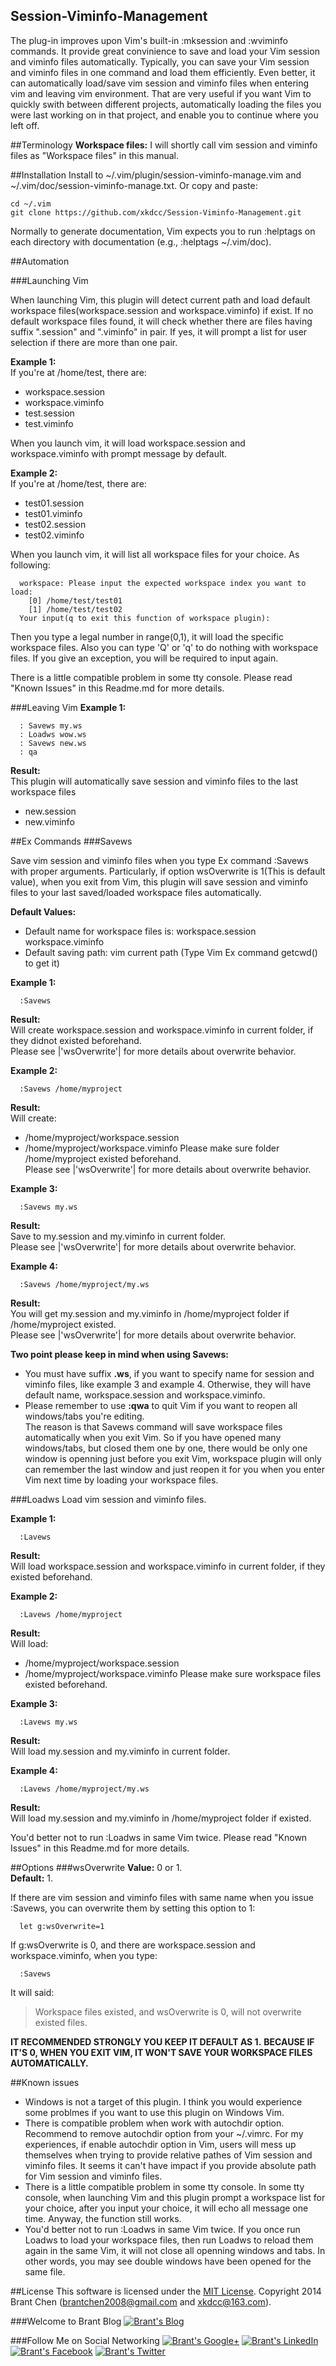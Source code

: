 Session-Viminfo-Management
---

The plug-in improves upon Vim's built-in :mksession and :wviminfo commands.
It provide great convinience to save and load your Vim session and viminfo files automatically.
Typically, you can save your Vim session and viminfo files in one command and load them efficiently.
Even better, it can automatically load/save vim session and viminfo files when entering vim and leaving vim environment.
That are very useful if you want Vim to quickly swith between different projects, automatically loading the files you were last working on in that project, and enable you to continue where you left off. 

##Terminology
**Workspace files:** I will shortly call vim session and viminfo files as "Workspace files" in this manual.

##Installation
Install to ~/.vim/plugin/session-viminfo-manage.vim and ~/.vim/doc/session-viminfo-manage.txt. 
Or copy and paste:
```
cd ~/.vim
git clone https://github.com/xkdcc/Session-Viminfo-Management.git 
```
Normally to generate documentation, Vim expects you to run :helptags on each directory with documentation (e.g., :helptags ~/.vim/doc). 

##Automation

###Launching Vim

When launching Vim, this plugin will detect current path and load default workspace files(workspace.session and workspace.viminfo) if exist. 
If no default workspace files found, it will check whether there are files having suffix ".session" and ".viminfo" in pair. 
If yes, it will prompt a list for user selection if there are more than one pair.

**Example 1:**<br>
If you're at /home/test, there are: 
* workspace.session
* workspace.viminfo
* test.session
* test.viminfo

When you launch vim, it will load workspace.session and workspace.viminfo with prompt message by default.

**Example 2:**<br>
If you're at /home/test, there are: 
* test01.session
* test01.viminfo
* test02.session
* test02.viminfo

When you launch vim, it will list all workspace files for your choice.
As following: 
```
  workspace: Please input the expected workspace index you want to load:
    [0] /home/test/test01
    [1] /home/test/test02
  Your input(q to exit this function of workspace plugin):
```

Then you type a legal number in range(0,1), it will load the specific workspace files. Also you can type 'Q' or 'q' to do nothing with workspace files. If you give an exception, you will be required to input again. 

There is a little compatible problem in some tty console. Please read "Known Issues" in this Readme.md for more details.

###Leaving Vim
**Example 1:**
```
  : Savews my.ws
  : Loadws wow.ws
  : Savews new.ws
  : qa
```
**Result:**<br>
This plugin will automatically save session and viminfo files to the last workspace files
* new.session
* new.viminfo

##Ex Commands
###Savews

Save vim session and viminfo files when you type Ex command :Savews with proper arguments.
Particularly, if option wsOverwrite is 1(This is default value), when you exit from Vim, this plugin will save session and viminfo files to your last saved/loaded workspace files automatically.

**Default Values:**
  * Default name for workspace files is: 
      workspace.session 
      workspace.viminfo
  * Default saving path: 
      vim current path (Type Vim Ex command getcwd() to get it)

**Example 1:**
```
  :Savews    
```
**Result:** <br>
Will create workspace.session and workspace.viminfo in current folder, if they didnot existed beforehand.<br>
Please see |'wsOverwrite'| for more details about overwrite behavior.

**Example 2:**
```
  :Savews /home/myproject 
```
**Result:**<br>
Will create:
* /home/myproject/workspace.session
* /home/myproject/workspace.viminfo
Please make sure folder /home/myproject existed beforehand.<br>
Please see |'wsOverwrite'| for more details about overwrite behavior.

**Example 3:**
```
  :Savews my.ws
```
**Result:**<br>
Save to my.session and my.viminfo in current folder.<br>
Please see |'wsOverwrite'| for more details about overwrite behavior.

**Example 4:**
```
  :Savews /home/myproject/my.ws
```
**Result:**<br>
You will get my.session and my.viminfo in /home/myproject folder if /home/myproject existed.<br>
Please see |'wsOverwrite'| for more details about overwrite behavior.

**Two point please keep in mind when using Savews:**
* You must have suffix **.ws**, if you want to specify name for session and viminfo files, like example 3 and example 4. 
  Otherwise, they will have default name, workspace.session and workspace.viminfo.
* Please remember to use **:qwa** to quit Vim if you want to reopen all windows/tabs you're editing.<br>
  The reason is that Savews command will save workspace files automatically when you exit Vim. So if you have opened many windows/tabs, but closed them one by one, there would be only one window is openning just before you exit Vim, workspace plugin will only can remember the last window and just reopen it for you when you enter Vim next time by loading your workspace files.

###Loadws
Load vim session and viminfo files.

**Example 1:**
```
  :Lavews    
```
**Result:** <br>
Will load workspace.session and workspace.viminfo in current folder, if they existed beforehand.

**Example 2:**
```
  :Lavews /home/myproject 
```
**Result:**<br>
Will load:
* /home/myproject/workspace.session
* /home/myproject/workspace.viminfo
Please make sure workspace files existed beforehand.

**Example 3:**
```
  :Lavews my.ws
```
**Result:**<br>
Will load my.session and my.viminfo in current folder.

**Example 4:**
```
  :Lavews /home/myproject/my.ws
```
**Result:**<br>
Will load my.session and my.viminfo in /home/myproject folder if existed.

You'd better not to run :Loadws in same Vim twice. Please read "Known Issues" in this Readme.md for more details.

##Options
###wsOverwrite
**Value:** 0 or 1.<br>
**Default:** 1.

If there are vim session and viminfo files with same name when you issue :Savews, you can overwrite them by setting this option to 1: 
```
  let g:wsOverwrite=1
```
If g:wsOverwrite is 0, and there are workspace.session and workspace.viminfo, when you type: 
```
  :Savews
```
It will said:
> Workspace files existed, and wsOverwrite is 0, will not overwrite existed files.

**IT RECOMMENDED STRONGLY YOU KEEP IT DEFAULT AS 1.**
**BECAUSE IF IT'S 0, WHEN YOU EXIT VIM, IT WON'T SAVE YOUR WORKSPACE FILES AUTOMATICALLY.**

##Known issues
* Windows is not a target of this plugin.
  I think you would experience some problmes if you want to use this plugin on Windows Vim.
* There is compatible problem when work with autochdir option. Recommend to remove autochdir option from your ~/.vimrc.
  For my experiences, if enable autochdir option in Vim, users will mess up themselves when trying to provide relative pathes of Vim session and viminfo files. It seems it can't have impact if you provide absolute path for Vim session and viminfo files.
* There is a little compatible problem in some tty console.
  In some tty console, when launching Vim and this plugin prompt a workspace list for your choice, after you input your choice, it will echo all message one time. Anyway, the function still works.
* You'd better not to run :Loadws in same Vim twice.
  If you once run Loadws to load your workspace files, then run Loadws to reload them again in the same Vim, it will not close all openning windows and tabs. In other words, you may see double windows have been opened for the same file.

##License
This software is licensed under the [MIT License](http://en.wikipedia.org/wiki/MIT_License).
Copyright 2014 Brant Chen (brantchen2008@gmail.com and xkdcc@163.com).

###Welcome to Brant Blog
<a href="http://www.brantchen.com">![Brant's Blog](http://brant-public.qiniudn.com/site-Logo215x100-Brant%20Blog.png)</a>

###Follow Me on Social Networking
<a href="http://google.com/+BrantChenGo">![Brant's Google+](http://brant-public.qiniudn.com/googleplus1@2x.png)</a>
<a href="http://cn.linkedin.com/pub/brant-chen/9/6a9/a03/">![Brant's LinkedIn](http://brant-public.qiniudn.com/linkedin@2x.png)</a>
<a href="https://www.facebook.com/brantchen2008">![Brant's Facebook](http://brant-public.qiniudn.com/facebook@2x.png)</a>
<a href="https://twitter.com/brantchen2008">![Brant's Twitter](http://brant-public.qiniudn.com/icon-twitter-2x.png)</a>
